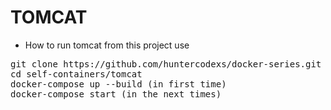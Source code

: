 # TOMCAT

- How to run tomcat from this project use

<pre>
git clone https://github.com/huntercodexs/docker-series.git .
cd self-containers/tomcat
docker-compose up --build (in first time)
docker-compose start (in the next times)
</pre>
